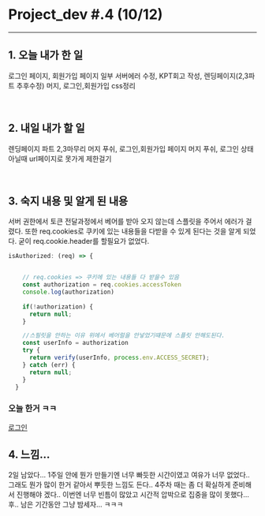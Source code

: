 # Project_dev #.4 (10/12)

---

## 1. 오늘 내가 한 일

로그인 페이지, 회원가입 페이지 일부 서버에러 수정, KPT회고 작성, 렌딩페이지(2,3파트 추후수정) 머지, 로그인,회원가입 css정리

<br />

## 2. 내일 내가 할 일

렌딩페이지 파트 2,3마무리 머지 푸쉬, 로그인,회원가입 페이지 머지 푸쉬, 로그인 상태 아닐때 url페이지로 못가게 제한걸기


<br />

## 3. 숙지 내용 및 알게 된 내용

서버 권한에서 토큰 전달과정에서 베어를 받아 오지 않는데 스플릿을 주어서 에러가 걸렸다. 또한 req.cookies로 쿠키에 있는 내용들을 다받을 수 있게 된다는 것을 알게 되었다. 굳이 req.cookie.header를 할필요가 없었다.

```js
isAuthorized: (req) => {


    // req.cookies => 쿠키에 있는 내용들 다 받을수 있음
    const authorization = req.cookies.accessToken
    console.log(authorization)
   
    if(!authorization) {
      return null;
    }

    //스필릿을 안하는 이유 위에서 베어럴을 안넣었기떄문에 스플릿 안해도된다.
    const userInfo = authorization
    try {
      return verify(userInfo, process.env.ACCESS_SECRET);
    } catch (err) {
      return null;
    }
  }
  ```


### 오늘 한거 ㅋㅋ


[로그인](file:///Users/janghee/Desktop/login.gif.crdownload)




  ## 4. 느낌...

  2일 남았다... 1주일 안에 뭔가 만들기엔 너무 빠듯한 시간이였고 여유가 너무 없었다.. 그래도 뭔가 많이 한거 같아서 뿌듯한 느낌도 든다.. 4주차 때는 좀 더 확실하게 준비해서 진행해야 겠다.. 이번엔 너무 빈틈이 많았고 시간적 압박으로 집중을 많이 못했다... 후.. 남은 기간동안 그냥 밤세자... ㅋㅋㅋ
